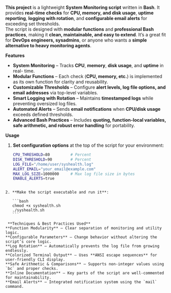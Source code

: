 
**This project** is a lightweight **System Monitoring script** written in **Bash**. It provides **real-time checks** for **CPU, memory, and disk usage**, **uptime reporting**, **logging with rotation**, and **configurable email alerts** for exceeding set thresholds.  
The script is designed with **modular functions** and **professional Bash practices**, making it **clean, maintainable, and easy to extend**. It’s a great fit for **DevOps engineers, sysadmins**, or anyone who wants a **simple alternative to heavy monitoring agents**.  

 **Features**
- **System Monitoring** – Tracks **CPU**, **memory**, **disk usage**, and **uptime** in real- time.  
- **Modular Functions** – Each check (**CPU, memory, etc.**) is implemented as its own function for clarity and reusability.  
- **Customizable Thresholds** – Configure **alert levels, log file options, and email addresses** via top-level variables.  
- **Smart Logging with Rotation** – Maintains **timestamped logs** while preventing oversized log files.  
- **Automated Alerts** – Sends **email notifications** when **CPU/disk usage** exceeds defined thresholds.  
- **Advanced Bash Practices** – Includes **quoting, function-local variables, safe arithmetic, and robust error handling** for portability.  

**Usage**
1. **Set configuration options** at the top of the script for your environment:  
   ```bash
   CPU_THRESHOLD=80         # Percent
   DISK_THRESHOLD=90        # Percent
   LOG_FILE="/home/user/syshealth.log"
   ALERT_EMAIL="your_email@example.com"
   MAX_LOG_SIZE=1000000     # Max log file size in bytes
   ENABLE_ALERTS=true
````

2. **Make the script executable and run it**:

   ```bash
   chmod +x syshealth.sh
   ./syshealth.sh
   ```

 **Techniques & Best Practices Used**
**Function Modularity** – Clear separation of monitoring and utility logic.
**Configurable Parameters** – Change behavior without altering the script’s core logic.
**Log Rotation** – Automatically prevents the log file from growing endlessly.
**Colorized Terminal Output** – Uses **ANSI escape sequences** for user-friendly CLI display.
**Safe Arithmetic & Comparisons** – Supports non-integer values using `bc` and proper checks.
**Inline Documentation** – Key parts of the script are well-commented for maintainability.
**Email Alerts** – Integrated notification system using the `mail` command.
